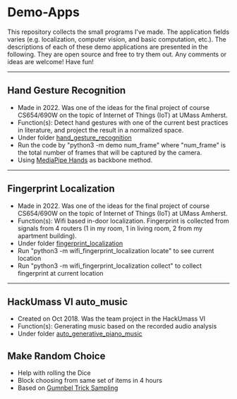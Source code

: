 # Demo-Apps
This repository collects the small programs I've made. The application fields varies (e.g. localization, computer vision, and basic computation, etc.). The descriptions of each of these demo applications are presented in the following. They are open source and free to try them out. Any comments or ideas are welcome! Have fun! 

---

## Hand Gesture Recognition
- Made in 2022. Was one of the ideas for the final project of course CS654/690W on the topic of Internet of Things (IoT) at UMass Amherst. 
- Function(s): Detect hand gestures with one of the current best practices in literature, and project the result in a normalized space. 
- Under folder [hand_gesture_recognition](https://github.com/yunfeiluo/Demo-Apps/tree/main/hand_gesture_recognition)  
- Run the code by "python3 -m demo num_frame" where "num_frame" is the total number of frames that will be captured by the camera.  
- Using [MediaPipe Hands](https://google.github.io/mediapipe/solutions/hands.html) as backbone method. 

---

## Fingerprint Localization
- Made in 2022. Was one of the ideas for the final project of course CS654/690W on the topic of Internet of Things (IoT) at UMass Amherst.  
- Function(s): Wifi based in-door localization. Fingerprint is collected from signals from 4 routers (1 in my room, 1 in living room, 2 from my apartment building).  
- Under folder [fingerprint_localization](https://github.com/yunfeiluo/Demo-Apps/tree/main/fingerprint_localization)
- Run "python3 -m wifi_fingerprint_localization locate" to see current location  
- Run "python3 -m wifi_fingerprint_localization collect" to collect fingerprint at current location

---

## HackUmass VI auto_music
- Created on Oct 2018. Was the team project in the HackUmass VI
- Function(s): Generating music based on the recorded audio analysis
- Under folder [auto_generative_piano_music](https://github.com/yunfeiluo/Demo-Apps/tree/main/auto_generative_piano_music)

## Make Random Choice
- Help with rolling the Dice
- Block choosing from same set of items in 4 hours
- Based on [Gumnbel Trick Sampling](https://arxiv.org/abs/2110.01515#:~:text=The%20Gumbel%2Dmax%20trick%20is,its%20unnormalized%20(log%2D)probabilities.)
